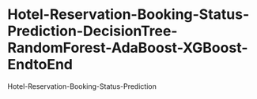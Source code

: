 # Hotel-Reservation-Booking-Status-Prediction-DecisionTree-RandomForest-AdaBoost-XGBoost-EndtoEnd
Hotel-Reservation-Booking-Status-Prediction
